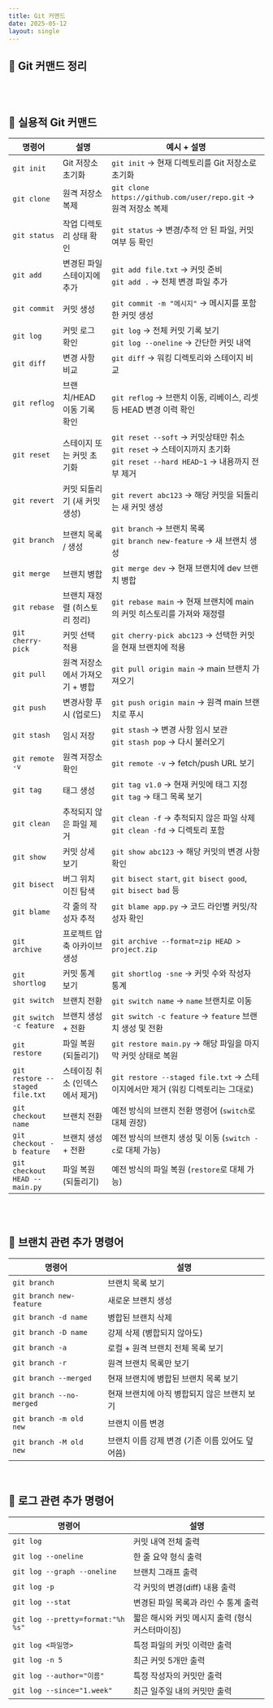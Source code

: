 ```yaml
---
title: Git 커맨드
date: 2025-05-12
layout: single
---
```


## 📌 Git 커맨드 정리

<br>
<br>

## 📁 실용적 Git 커맨드


| 명령어               | 설명                 | 예시 + 설명                                                                      |
| ----------------- | ------------------ | ---------------------------------------------------------------------------- |
| `git init`        | Git 저장소 초기화        | `git init` → 현재 디렉토리를 Git 저장소로 초기화                                           |
| `git clone`       | 원격 저장소 복제          | `git clone https://github.com/user/repo.git` → 원격 저장소 복제                     |
| `git status`      | 작업 디렉토리 상태 확인      | `git status` → 변경/추적 안 된 파일, 커밋 여부 등 확인                                      |
| `git add`         | 변경된 파일 스테이지에 추가    | `git add file.txt` → 커밋 준비<br>`git add .` → 전체 변경 파일 추가                      |
| `git commit`      | 커밋 생성              | `git commit -m "메시지"` → 메시지를 포함한 커밋 생성                                       |
| `git log`         | 커밋 로그 확인           | `git log` → 전체 커밋 기록 보기<br>`git log --oneline` → 간단한 커밋 내역                   |
| `git diff`        | 변경 사항 비교           | `git diff` → 워킹 디렉토리와 스테이지 비교                                                |
| `git reflog`       | 브랜치/HEAD 이동 기록 확인    | `git reflog` → 브랜치 이동, 리베이스, 리셋 등 HEAD 변경 이력 확인  |
| `git reset`       | 스테이지 또는 커밋 초기화     |`git reset --soft` → 커밋상태만 취소<br>`git reset` → 스테이지까지 초기화<br>`git reset --hard HEAD~1` → 내용까지 전부 제거 |
| `git revert`      | 커밋 되돌리기 (새 커밋 생성)  | `git revert abc123` → 해당 커밋을 되돌리는 새 커밋 생성                                    |
| `git branch`      | 브랜치 목록 / 생성        | `git branch` → 브랜치 목록<br>`git branch new-feature` → 새 브랜치 생성                 |
| `git merge`       | 브랜치 병합             | `git merge dev` → 현재 브랜치에 dev 브랜치 병합                                         |
| `git rebase`      | 브랜치 재정렬 (히스토리 정리)  | `git rebase main` → 현재 브랜치에 main의 커밋 히스토리를 가져와 재정렬   |
| `git cherry-pick` | 커밋 선택 적용           | `git cherry-pick abc123` → 선택한 커밋을 현재 브랜치에 적용                                |
| `git pull`        | 원격 저장소에서 가져오기 + 병합 | `git pull origin main` → main 브랜치 가져오기                                       |
| `git push`        | 변경사항 푸시 (업로드)      | `git push origin main` → 원격 main 브랜치로 푸시                                     |
| `git stash`       | 임시 저장              | `git stash` → 변경 사항 임시 보관<br>`git stash pop` → 다시 불러오기                       |
| `git remote -v`   | 원격 저장소 확인          | `git remote -v` → fetch/push URL 보기                                          |
| `git tag`         | 태그 생성              | `git tag v1.0` → 현재 커밋에 태그 지정<br>`git tag` → 태그 목록 보기                        |
| `git clean`       | 추적되지 않은 파일 제거      | `git clean -f` → 추적되지 않은 파일 삭제<br>`git clean -fd` → 디렉토리 포함                  |
| `git show`        | 커밋 상세 보기           | `git show abc123` → 해당 커밋의 변경 사항 확인                                          |
| `git bisect`      | 버그 위치 이진 탐색        | `git bisect start`, `git bisect good`, `git bisect bad` 등                    |
| `git blame`       | 각 줄의 작성자 추적        | `git blame app.py` → 코드 라인별 커밋/작성자 확인                                        |
| `git archive`     | 프로젝트 압축 아카이브 생성    | `git archive --format=zip HEAD > project.zip`                                |
| `git shortlog`    | 커밋 통계 보기           | `git shortlog -sne` → 커밋 수와 작성자 통계                                           |
| `git switch`                    | 브랜치 전환             | `git switch name` → `name` 브랜치로 이동                          |
| `git switch -c feature`                 | 브랜치 생성 + 전환        | `git switch -c feature` → `feature` 브랜치 생성 및 전환             |
| `git restore`                   | 파일 복원 (되돌리기)       | `git restore main.py` → 해당 파일을 마지막 커밋 상태로 복원                |
| `git restore --staged file.txt` | 스테이징 취소 (인덱스에서 제거) | `git restore --staged file.txt` → 스테이지에서만 제거 (워킹 디렉토리는 그대로) |
| `git checkout name`             | 브랜치 전환             | 예전 방식의 브랜치 전환 명령어 (`switch`로 대체 권장)                         |
| `git checkout -b feature`       | 브랜치 생성 + 전환        | 예전 방식의 브랜치 생성 및 이동 (`switch -c`로 대체 가능)                     |
| `git checkout HEAD -- main.py`  | 파일 복원 (되돌리기)       | 예전 방식의 파일 복원 (`restore`로 대체 가능)                             |


<br>
<br>


## 📁 브랜치 관련 추가 명령어 

| 명령어                      | 설명                           |
| ------------------------ | ---------------------------- |
| `git branch`             | 브랜치 목록 보기                    |
| `git branch new-feature` | 새로운 브랜치 생성                   |
| `git branch -d name`     | 병합된 브랜치 삭제                   |
| `git branch -D name`     | 강제 삭제 (병합되지 않아도)             |
| `git branch -a`          | 로컬 + 원격 브랜치 전체 목록 보기         |
| `git branch -r`          | 원격 브랜치 목록만 보기                |
| `git branch --merged`    | 현재 브랜치에 병합된 브랜치 목록 보기        |
| `git branch --no-merged` | 현재 브랜치에 아직 병합되지 않은 브랜치 보기    |
| `git branch -m old new`  | 브랜치 이름 변경                    |
| `git branch -M old new`  | 브랜치 이름 강제 변경 (기존 이름 있어도 덮어씀) |


<br>


## 📂 로그 관련 추가 명령어 

| 명령어                               | 설명                           |
| --------------------------------- | ---------------------------- |
| `git log`                         | 커밋 내역 전체 출력                  |
| `git log --oneline`               | 한 줄 요약 형식 출력                 |
| `git log --graph --oneline`       | 브랜치 그래프 출력                   |
| `git log -p`                      | 각 커밋의 변경(diff) 내용 출력         |
| `git log --stat`                  | 변경된 파일 목록과 라인 수 통계 출력        |
| `git log --pretty=format:"%h %s"` | 짧은 해시와 커밋 메시지 출력 (형식 커스터마이징) |
| `git log <파일명>`                   | 특정 파일의 커밋 이력만 출력             |
| `git log -n 5`                    | 최근 커밋 5개만 출력                 |
| `git log --author="이름"`           | 특정 작성자의 커밋만 출력               |
| `git log --since="1.week"`        | 최근 일주일 내의 커밋만 출력             |


